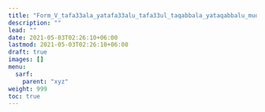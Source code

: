 ```yaml
---
title: "Form_V_tafa33ala_yatafa33alu_tafa33ul_taqabbala_yataqabbalu_mudaa3af"
description: ""
lead: ""
date: 2021-05-03T02:26:10+06:00
lastmod: 2021-05-03T02:26:10+06:00
draft: true
images: []
menu: 
  sarf:
    parent: "xyz"
weight: 999
toc: true
---
```



